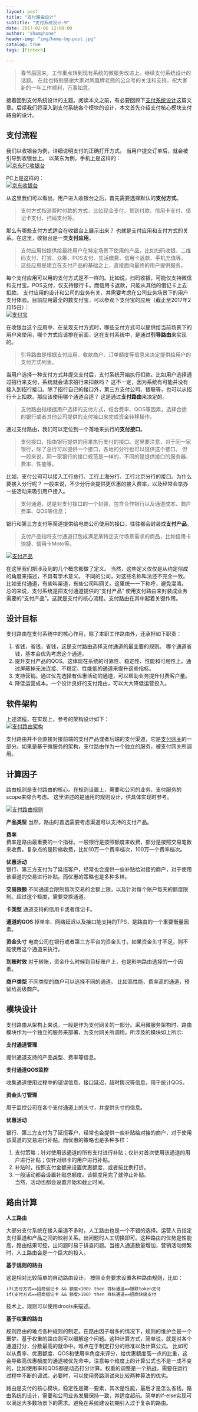 ```yaml
---
layout: post
title: "支付路由设计"
subtitle: "支付系统设计-9"
date: 2017-02-06 12:00:00
author: "shamphone"
header-img: "img/home-bg-post.jpg"
catalog: true
tags: [Fintech]

---
```


>  春节后回来，工作重点转到现有系统的微服务改进上。继续支付系统设计的话题。 在此也特别感谢大家对凤凰牌老熊的公众号的关注和支持，祝大家新的一年工作顺利，万事如意。 

接着回到支付系统设计的主题。阅读本文之前，有必要回顾下[支付系统设计]( http://blog.lixf.cn/essay/2016/08/08/payment-arch/ )这篇文章。后续我们将深入到支付系统各个模块的设计，本文首先介绍支付核心模块支付路由的设计。 

## 支付流程

我们以收银台为例，详细说明支付的正确打开方式。 当用户提交订单后，就会被引导到收银台上。
以某东为例，手机上是这样的：  
[![京东PC收银台](http://blog.lixf.cn/img/in-post/cashier-phone-jd.png)](http://blog.lixf.cn/img/in-post/cashier-phone-jd.png)

PC上是这样的：  
[![京东收银台](http://blog.lixf.cn/img/in-post/cashier-jd.png)](http://blog.lixf.cn/img/in-post/cashier-jd.png)

从这里我们可以看出，用户进入收银台之后，首先需要选择默认的**支付方式**。 

> 支付方式指消费时付款的方式，比如现金支付、货到付款、信用卡支付、借记卡支付、扫码支付等。

那么有哪些支付方式适合在收银台上展示出来？ 也就是支付应用和支付方式的关系。在这里，收银台是一类**支付应用**。 

> 支付应用指提供给最终用户在特定场景下使用的产品，比如扫码收银、二维码支付、打赏、众筹、POS支付、生活缴费、信用卡返款、手机充值等。 这些应用是建立在支付产品的基础之上，直接面向最终的用户提供服务。 

每个支付应用可以用的支付方式是不一样的。比如说，扫码收银，可能仅支持微信和支付宝。POS支付，仅支持银行卡。而信用卡返款，只能从其他的借记卡上去扣款。 支付应用的设计和公司的业务有关，并需要考虑在公司业务场景下的用户支付体验。目前应用最全的数支付宝，可以参观下支付宝的应用（截止至2017年2月15日）：  
[![支付宝](http://blog.lixf.cn/img/in-post/arch-product.png)](http://blog.lixf.cn/img/in-post/arch-product.png)

在收银台这个应用中，在呈现支付方式时，哪些支付方式可以提供给当前场景下的用户来使用，哪个方式应该排在前面，这在支付系统中，是通过**引导路由**来实现的。 

> 引导路由是根据支付应用、收款商户、订单额度等信息来决定提供给用户的支付方式列表。 

当用户选择一种支付方式并提交支付后，支付系统开始执行扣款。比如用户选择通过招行来支付，系统就会请求招行来扣款吗？ 这不一定，因为系统有可能并没有接入到招行接口。除了招行自己的接口外，第三方支付公司、银联等，也可以从招行卡上扣款。那应该使用哪个通道合适？ 这是通过**支付路由**来决定的。 

> 支付路由指根据用户选择的支付方式，结合费率、QOS等因素，选择合适的银行或者其他公司提供的支付接口来完成资金转移操作。 

通过支付路由，我们可以定位到一个落地来执行的**支付接口**。 

> 支付接口，指由银行提供的用来执行支付的接口。这里要注意，对于同一家银行，除了总行可以提供一个接口，各地的分行也可以提供这个接口。 但一般来说，同一家银行的接口规范是一样的，不同的是提供接口的服务器、费率、性能等。

比如，支付公司可以接入工行总行、工行上海分行、工行北京分行的接口。为什么要接入分行呢？ 一般来说，不少分行会提供更优惠的接入费率，以及经常会举办一些活动来吸引用户接入。 

> 支付通道，这是对支付接口的一个封装，包含合作银行以及通道成本、商户费率、QOS等信息； 

银行和第三方支付等渠道提供给电商公司使用的接口，往往都会封装成**支付产品**。 

> 支付产品指将支付通道打包成满足某特定支付场景需求的商品，比如信用卡快捷、信用卡Moto等。 

[![支付产品](http://blog.lixf.cn/img/in-post/arch-pay-product.jpg)](http://blog.lixf.cn/img/in-post/arch-pay-product.jpg)

在这里我们把涉及到的几个概念都做了定义。 当然，这些定义仅仅是从约定俗成的角度来描述，不具有学术意义。 不同的公司，对这些名称叫法还不完全一致。 比如支付通道，有些叫渠道，有些公司叫网关。这里统一一下称呼，避免混淆。 总的来说，支付系统是把支付通道提供的“支付产品” 使用支付路由来封装成业务需要的“支付产品”。这就是支付的核心流程。支付路由在其中起着关键作用。

## 设计目标

支付路由在支付系统中的核心作用，除了本职工作路由外，还承担如下职责：

1. 省钱，省钱，省钱，这是支付路由选择支付通道的最主要的规则。 哪个通道省钱，基本会优先考虑这个通道。   
2. 提升支付产品的QOS。这体现在系统的可靠性、稳定性、性能和可用性上。通过屏蔽掉无法连接、不稳定、性能低的通道来提升这些指标。  
3. 支持营销。通过优先选择有优惠活动的通道，可以帮助业务提升付费客户量。   
4. 降低运营成本。一个设计良好的支付路由，可以大大降低运营投入。 

## 软件架构

上述流程，在实现上，参考的架构设计如下：  
[![支付路由架构](http://blog.lixf.cn/img/in-post/route-arch.jpg)](http://blog.lixf.cn/img/in-post/route-arch.jpg)

支付路由并不会直接对接前端的支付产品或者后端的支付渠道，它是[支付网关](http://blog.lixf.cn/essay/2016/11/02/account-7-gateway/)的一部分。如果是基于微服务的架构，支付路由作为一个独立的服务，被支付网关所调用。 

## 计算因子

路由规则是支付路由的核心。在规则设置上，需要和公司的业务、支付服务的scope来综合考虑。 这里讲述的是通用的规则设计，供具体实现时参考。 

[![支付路由规则](http://blog.lixf.cn/img/in-post/route-rules.jpg)](http://blog.lixf.cn/img/in-post/route-rules.jpg)

**产品类型**
当然，路由时首选需要考虑渠道可以支持的支付产品。

**费率**  
费率是路由最重要的一个指标。一般银行是按照额度来收费，部分是按照交易笔数来收费，复杂点的是阶梯收费，比如10万一个费率档次，100万一个费率档次。 

**优惠活动**  
银行、第三方支付为了延揽客户，经常也会提供一些补贴给对接的商户，对于使用该渠道的交易进行补贴。而优惠的策略也是多种多样。

**交易限额**
不同通道会限制每次交易的金额上限，以及针对每个账户每天的额度限制。超过这个额度，需要变换通道。 

**卡类型**
通道支持的信用卡或者借记卡。

**通道的QOS**
掉单率、网络延迟以及接口能支持的TPS，是路由的一个重要衡量因素。

**资金头寸**
电商公司在银行或者第三方平台的资金头寸。如果资金头寸不足，则不能使用这个通道来执行。 

**到账时效**
对于转账，资金什么时候到目标账户上，也是影响路由选择的一个因素。 

**商户类型**
不同类型的商户可以选择不同的通道。 比如高性能、费率高的通道，预留给高级商户。

## 模块设计

支付路由从架构上来说，一般是作为支付网关的一部分。采用微服务架构时，路由模块作为一个独立的服务来部署，为支付网关所调用。所涉及的模块如上所示:

**支付通道管理** 

提供通道支持的产品类型、费率等信息。

**支付通道QOS监控**  

收集通道使用过程中的错误信息，接口延迟，超时情况等信息，用于统计QOS。

**资金头寸管理**  

用于监控公司在各个支付通道上的头寸，并提供头寸的信息。 

**优惠活动**   

银行、第三方支付为了延揽客户，经常也会提供一些补贴给对接的商户，对于使用该渠道的交易进行补贴。而优惠的策略也是多种多样：
1. 支付策略；针对使用该通道的所有支付进行补贴；仅针对首次使用该通道的用户进行补贴；仅针对绑卡的用户进行补贴。   
2. 补贴时，按照支付金额来设置优惠额度，或者按比例打折。  
3. 一般活动都会设置补贴总额度。该额度用完了就停止补贴。   
当然，活动也都会设置开始和截止时间。 

## 路由计算

**人工路由**  

大部分支付系统在接入渠道不多时，人工路由也是一个不错的选择。运营人员指定支付渠道和产品之间的映射关系。出问题时人工切换即可。这种路由的优势是性能高，路由结果可控，出问题时易于排查问题。当接入通道数量增加，营销活动频繁时，人工路由会是一个巨大的投入。

**基于规则的路由**  

这是相对比较简单的自动路由设计。 按照业务要求设置各种路由规则，比如：

```hbs
if(支付方式==招商借记卡 && 额度<100) then 目标通道==银联token支付
if(支付方式==招商借记卡 && 额度>100) then 目标通道==招商快捷支付
```
技术上，规则可以使用drools来描述。

**基于权重的路由**  

规则路由的难点各种规则的制定。在路由因子增多的情况下，规则的维护会是一个噩梦。基于权重的路由则可以缓解这个问题。这种计算方式，简单说，就是对各个通道打分，分数最高的就命中。难点在于制定打分的标准以及计算公式。
比如可以从费率、优惠额度、QOS和使用率角度来评分，给优惠额度高一点的比重，这会导致高优惠额度的通道被优先命中。注意每个维度上的计算公式也不是一成不变的，比如使用率和QOS都是动态打分计算。权重的调整是一个挑战，需要在运行过程中不断的调试。必要时，可以使用旁路测试来比较两种算法的优劣。

路由是支付的核心模块，稳定性是第一要素，其次是性能，最后才是怎么省钱。路由系统的设计，需要和公司业务发展保持一致，并适度超前。简单的if-else实现可以满足大多数场景下的需求。避免在系统建设初期引入过于复杂的路由。

